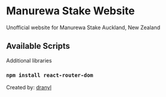 # Manurewa Stake Website

Unofficial website for Manurewa Stake Auckland, New Zealand

## Available Scripts

Additional libraries

### `npm install react-router-dom`

Created by: [dranyl](https://dranyl.com)
